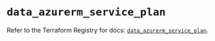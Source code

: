 # `data_azurerm_service_plan`

Refer to the Terraform Registry for docs: [`data_azurerm_service_plan`](https://registry.terraform.io/providers/hashicorp/azurerm/3.100.0/docs/data-sources/service_plan).
